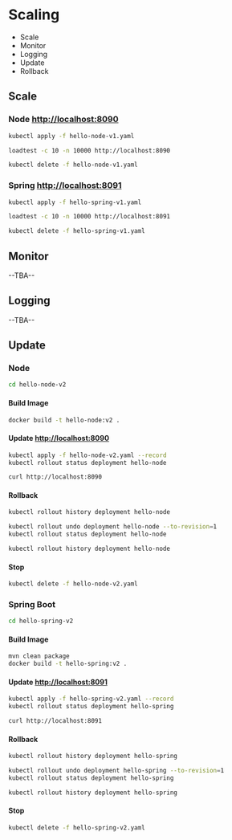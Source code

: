 # Scaling

 * Scale
 * Monitor
 * Logging
 * Update
 * Rollback

## Scale

### Node [http://localhost:8090](http://localhost:8090)
```bash
kubectl apply -f hello-node-v1.yaml
```

```bash
loadtest -c 10 -n 10000 http://localhost:8090
```

```bash
kubectl delete -f hello-node-v1.yaml
```

### Spring [http://localhost:8091](http://localhost:8091)
```bash
kubectl apply -f hello-spring-v1.yaml
```

```bash
loadtest -c 10 -n 10000 http://localhost:8091
```

```bash
kubectl delete -f hello-spring-v1.yaml
```

## Monitor
--TBA--

## Logging
--TBA--

## Update

### Node
```bash
cd hello-node-v2
```

#### Build Image
```bash
docker build -t hello-node:v2 .
```

#### Update [http://localhost:8090](http://localhost:8090)
```bash
kubectl apply -f hello-node-v2.yaml --record
kubectl rollout status deployment hello-node

curl http://localhost:8090
```

#### Rollback
```bash
kubectl rollout history deployment hello-node

kubectl rollout undo deployment hello-node --to-revision=1
kubectl rollout status deployment hello-node

kubectl rollout history deployment hello-node
```

#### Stop
```bash
kubectl delete -f hello-node-v2.yaml
```

### Spring Boot
```bash
cd hello-spring-v2
```

#### Build Image
```bash
mvn clean package
docker build -t hello-spring:v2 .
```

#### Update [http://localhost:8091](http://localhost:8091)
```bash
kubectl apply -f hello-spring-v2.yaml --record
kubectl rollout status deployment hello-spring

curl http://localhost:8091
```

#### Rollback
```bash
kubectl rollout history deployment hello-spring

kubectl rollout undo deployment hello-spring --to-revision=1
kubectl rollout status deployment hello-spring

kubectl rollout history deployment hello-spring
```

#### Stop
```bash
kubectl delete -f hello-spring-v2.yaml
```
